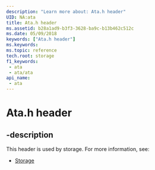 ```yaml
---
description: "Learn more about: Ata.h header"
UID: NA:ata
title: Ata.h header
ms.assetid: b28a1ad9-b3f3-3628-ba9c-b13b462c512c
ms.date: 05/09/2018
keywords: ["Ata.h header"]
ms.keywords: 
ms.topic: reference
tech.root: storage
f1_keywords:
 - ata
 - ata/ata
api_name:
 - ata
---
```


# Ata.h header


## -description

This header is used by storage. For more information, see:

- [Storage](../_storage/index.md)

